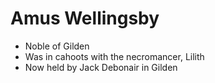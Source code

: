 # Amus Wellingsby

- Noble of Gilden
- Was in cahoots with the necromancer, Lilith
- Now held by Jack Debonair in Gilden
